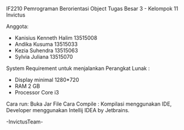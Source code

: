 IF2210 Pemrograman Berorientasi Object
Tugas Besar 3 - Kelompok 11 Invictus

Anggota:
- Kanisius Kenneth Halim 13515008
- Andika Kusuma 13515033
- Kezia Suhendra 13515063
- Sylvia Juliana 13515070

System Requirement untuk menjalankan Perangkat Lunak : 
- Display minimal 1280*720
- RAM 2 GB
- Processor Core i3

Cara run: Buka Jar File
Cara Compile : Kompilasi menggunakan IDE, Developer menggunakan Intellij IDEA by Jetbrains.

-InvictusTeam-